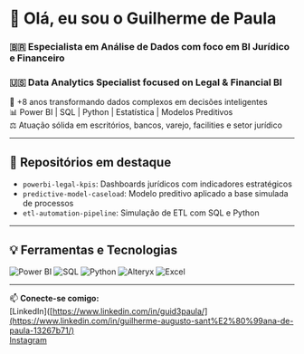 # 👋 Olá, eu sou o Guilherme de Paula  
### 🇧🇷 Especialista em Análise de Dados com foco em BI Jurídico e Financeiro  
### 🇺🇸 Data Analytics Specialist focused on Legal & Financial BI

💼 +8 anos transformando dados complexos em decisões inteligentes  
📊 Power BI | SQL | Python | Estatística | Modelos Preditivos  
⚖️ Atuação sólida em escritórios, bancos, varejo, facilities e setor jurídico

---

## 🚀 Repositórios em destaque

- `powerbi-legal-kpis`: Dashboards jurídicos com indicadores estratégicos
- `predictive-model-caseload`: Modelo preditivo aplicado a base simulada de processos
- `etl-automation-pipeline`: Simulação de ETL com SQL e Python

---

## 💡 Ferramentas e Tecnologias

![Power BI](https://img.shields.io/badge/Power%20BI-F2C811?style=flat&logo=powerbi)
![SQL](https://img.shields.io/badge/SQL-336791?style=flat&logo=postgresql&logoColor=white)
![Python](https://img.shields.io/badge/Python-3776AB?style=flat&logo=python&logoColor=white)
![Alteryx](https://img.shields.io/badge/Alteryx-0077c8?style=flat)
![Excel](https://img.shields.io/badge/Excel-217346?style=flat&logo=microsoft-excel&logoColor=white)

---

📫 **Conecte-se comigo:**  
[LinkedIn]([https://www.linkedin.com/in/guid3paula/](https://www.linkedin.com/in/guilherme-augusto-sant%E2%80%99ana-de-paula-13267b71/)  
[Instagram](https://www.instagram.com/guid3paula) 
